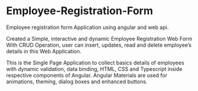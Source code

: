 # Employee-Registration-Form
Employee registration form Application using angular and web api.

Created a Simple, interactive and dynamic Employee Registration Web Form With CRUD Operation,
user can insert, updates, read and delete employee’s details in this Web Application.

This is the Single Page Application to collect basics details of employees with
dynamic validation, data binding, HTML, CSS and Typescript inside
respective components of Angular. Angular Materials are used for animations,
theming, dialog boxes and enhanced buttons.
